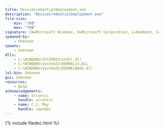 ```yaml
---
title: DeviceCredentialDeployment.exe
description: "DeviceCredentialDeployment.exe"
file-size:
    min: "?KB"
    max: "?KB"
signature: CN=Microsoft Windows, O=Microsoft Corporation, L=Redmond, S=Washington, C=US
spawned-by:
    - Unknown
spawns:
    - Unknown
dlls:
    - C:\WINDOWS\SYSTEM32\ntdll.dll
    - C:\WINDOWS\System32\KERNEL32.DLL
    - C:\WINDOWS\System32\KERNELBASE.dll
lol-bin: Unknown
gui: Unknown
resources:
    - None
acknowledgements:
    - name: Strontic
      handle: strontic
    - name: C.J. May
      handle: lawndoc
---
```


{% include filedoc.html %}
